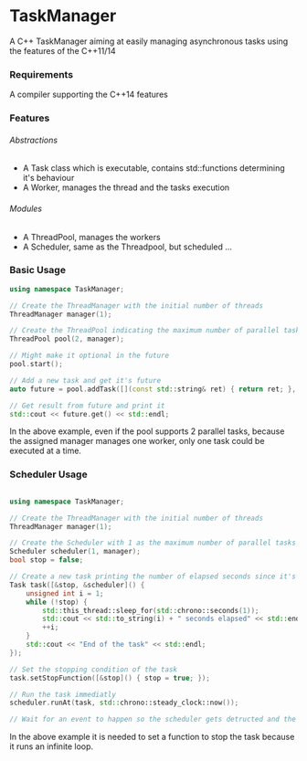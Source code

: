 # TaskManager
A C++ TaskManager aiming at easily managing asynchronous tasks using the features of the C++11/14

### Requirements
A compiler supporting the C++14 features

### Features
###### Abstractions
* A Task class which is executable, contains std::functions determining it's behaviour
* A Worker, manages the thread and the tasks execution

###### Modules
* A ThreadPool, manages the workers
* A Scheduler, same as the Threadpool, but scheduled ...

### Basic Usage

```C++
using namespace TaskManager;

// Create the ThreadManager with the initial number of threads
ThreadManager manager(1);

// Create the ThreadPool indicating the maximum number of parallel tasks
ThreadPool pool(2, manager);

// Might make it optional in the future
pool.start();

// Add a new task and get it's future
auto future = pool.addTask([](const std::string& ret) { return ret; }, "success");

// Get result from future and print it
std::cout << future.get() << std::endl;

```

In the above example, even if the pool supports 2 parallel tasks, because the assigned manager manages one worker, only one task could be executed at a time.

### Scheduler Usage

```C++

using namespace TaskManager;

// Create the ThreadManager with the initial number of threads
ThreadManager manager(1);

// Create the Scheduler with 1 as the maximum number of parallel tasks
Scheduler scheduler(1, manager);
bool stop = false;

// Create a new task printing the number of elapsed seconds since it's execution
Task task([&stop, &scheduler]() {
    unsigned int i = 1;
    while (!stop) {
        std::this_thread::sleep_for(std::chrono::seconds(1));
        std::cout << std::to_string(i) + " seconds elapsed" << std::endl;
        ++i;
    }
    std::cout << "End of the task" << std::endl;
});

// Set the stopping condition of the task
task.setStopFunction([&stop]() { stop = true; });

// Run the task immediatly
scheduler.runAt(task, std::chrono::steady_clock::now());

// Wait for an event to happen so the scheduler gets detructed and the task gets stopped

```
In the above example it is needed to set a function to stop the task because it runs an infinite loop.
